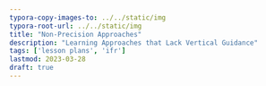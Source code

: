 ```yaml
---
typora-copy-images-to: ../../static/img
typora-root-url: ../../static/img
title: "Non-Precision Approaches"
description: "Learning Approaches that Lack Vertical Guidance"
tags: ['lesson plans', 'ifr']
lastmod: 2023-03-28
draft: true
---
```


